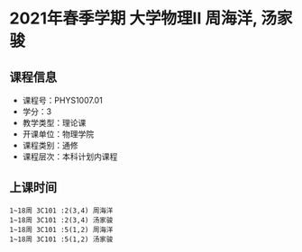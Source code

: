 # 2021年春季学期 大学物理II 周海洋, 汤家骏






## 课程信息

- 课程号：PHYS1007.01
- 学分：3
- 教学类型：理论课
- 开课单位：物理学院
- 课程类别：通修
- 课程层次：本科计划内课程

## 上课时间

```
1~18周 3C101 :2(3,4) 周海洋
1~18周 3C101 :2(3,4) 汤家骏
1~18周 3C101 :5(1,2) 周海洋
1~18周 3C101 :5(1,2) 汤家骏
```

